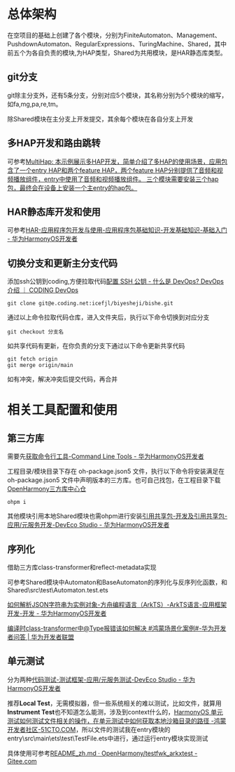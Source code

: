 # 总体架构

在空项目的基础上创建了各个模块，分别为FiniteAutomaton、Management、PushdownAutomaton、RegularExpressions、TuringMachine、Shared，其中前五个为各自负责的模块,为HAP类型，Shared为共用模块，是HAR静态库类型。

## git分支

git除主分支外，还有5条分支，分别对应5个模块，其名称分别为5个模块的缩写，如fa,mg,pa,re,tm。

除Shared模块在主分支上开发提交，其余每个模块在各自分支上开发

## 多HAP开发和路由跳转

可参考[MultiHap: 本示例展示多HAP开发，简单介绍了多HAP的使用场景，应用包含了一个entry HAP和两个feature HAP，两个feature HAP分别提供了音频和视频播放组件，entry中使用了音频和视频播放组件。 三个模块需要安装三个hap包，最终会在设备上安装一个主entry的hap包。](https://gitee.com/harmonyos_samples/multi-hap)

## HAR静态库开发和使用

可参考[HAR-应用程序包开发与使用-应用程序包基础知识-开发基础知识-基础入门 - 华为HarmonyOS开发者](https://developer.huawei.com/consumer/cn/doc/harmonyos-guides-V5/har-package-V5)

## 切换分支和更新主分支代码

添加ssh公钥到coding,方便拉取代码[配置 SSH 公钥 - 什么是 DevOps? DevOps 介绍 ｜ CODING DevOps](https://coding.net/help/docs/repo/ssh/config.html)

```
git clone git@e.coding.net:icefjl/biyesheji/bishe.git
```

通过以上命令拉取代码仓库，进入文件夹后，执行以下命令切换到对应分支

```
git checkout 分支名
```

如共享代码有更新，在你负责的分支下通过以下命令更新共享代码

```
git fetch origin
git merge origin/main
```

如有冲突，解决冲突后提交代码，再合并

# 相关工具配置和使用

## 第三方库

需要先[获取命令行工具-Command Line Tools - 华为HarmonyOS开发者](https://developer.huawei.com/consumer/cn/doc/harmonyos-guides-V14/ide-commandline-get-V14)

工程目录/模块目录下存在 oh-package.json5 文件，执行以下命令将安装满足在oh-package.json5 文件中声明版本的三方库。也可自己找包，在工程目录下载[OpenHarmony三方库中心仓](https://ohpm.openharmony.cn/#/cn/help/downloadandinstall)

```
ohpm i
```

其他模块引用本地Shared模块也需ohpm进行安装[引用共享包-开发及引用共享包-应用/元服务开发-DevEco Studio - 华为HarmonyOS开发者](https://developer.huawei.com/consumer/cn/doc/harmonyos-guides-V5/ide-har-import-V5)

## 序列化

借助三方库class-transformer和reflect-metadata实现

可参考Shared模块中Automaton和BaseAutomaton的序列化与反序列化函数，和Shared\src\test\Automaton.test.ets

[如何解析JSON字符串为实例对象-方舟编程语言（ArkTS）-ArkTS语言-应用框架开发-开发 - 华为HarmonyOS开发者](https://developer.huawei.com/consumer/cn/doc/harmonyos-faqs-V5/faqs-arkts-75-V5)

[编译时class-transformer中@Type报错该如何解决 #鸿蒙场景化案例#-华为开发者问答 | 华为开发者联盟](https://developer.huawei.com/consumer/cn/forum/topic/0203167419436672676)

## 单元测试

分为两种[代码测试-测试框架-应用/元服务测试-DevEco Studio - 华为HarmonyOS开发者](https://developer.huawei.com/consumer/cn/doc/harmonyos-guides-V5/ide-code-test-V5)

推荐**Local Test**，无需模拟器，但一些系统相关的难以测试，比如文件，就算用**Instrument Test**也不知道怎么能测，涉及到context什么的，[HarmonyOS 单元测试如何测试文件相关的操作，在单元测试中如何获取本地沙箱目录的路径 -鸿蒙开发者社区-51CTO.COM](https://ost.51cto.com/answer/36027)，所以文件的测试我在entry模块的entry\src\main\ets\test\TestFile.ets中进行，通过运行entry模块实现测试

具体使用可参考[README_zh.md · OpenHarmony/testfwk_arkxtest - Gitee.com](https://gitee.com/openharmony/testfwk_arkxtest/blob/master/README_zh.md#%E8%87%AA%E5%8A%A8%E5%8C%96%E6%B5%8B%E8%AF%95%E6%A1%86%E6%9E%B6%E4%BD%BF%E7%94%A8%E4%BB%8B%E7%BB%8D)
